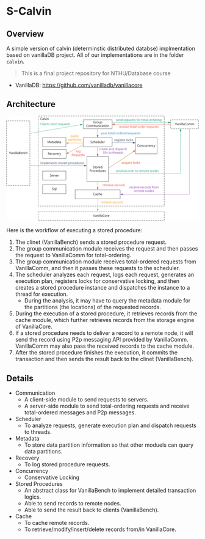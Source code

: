 # S-Calvin
## Overview
A simple version of calvin (determinstic distributed databse) implmentation based on vanillaDB project. All of our implementations are in the folder `calvin`.
> This is a final project repository for NTHU/Database course
- VanillaDB: https://github.com/vanilladb/vanillacore

## Architecture
![final-project-architecture.png](final-project-architecture.png)

Here is the workflow of executing a stored procedure:

1. The clinet (VanillaBench) sends a stored procedure request.
2. The group communication module receives the request and then passes the request to VanillaComm for total-ordering.
3. The group communication module receives total-ordered requests from VanillaComm, and then it passes these requests to the scheduler.
4. The scheduler analyzes each request, logs each request, generates an execution plan, registers locks for conservative locking, and then creates a stored procedure instance and dispatches the instance to a thread for execution.
    - During the analysis, it may have to query the metadata module for the partitions (the locations) of the requested records.
5. During the execution of a stored procedure, it retrieves records from the cache module, which further retrieves records from the storage engine of VanillaCore.
6. If a stored procedure needs to deliver a record to a remote node, it will send the record using P2p messaging API provided by VanillaComm. VanillaComm may also pass the received records to the cache module.
7. After the stored procedure finishes the execution, it commits the transaction and then sends the result back to the clinet (VanillaBench).

## Details

- Communication
  - A client-side module to send requests to servers.
  - A server-side module to send total-ordering requests and receive total-ordered messages and P2p messages.
- Scheduler
  - To analyze requests, generate execution plan and dispatch requests to threads.
- Metadata
  - To store data partition information so that other moduels can query data partitions.
- Recovery
  - To log stored procedure requests.
- Concurrency
  - Conservative Locking
- Stored Procedures
  - An abstract class for VanillaBench to implement detailed transaction logics.
  - Able to send records to remote nodes.
  - Able to send the result back to clients (VanillaBench).
- Cache
  - To cache remote records.
  - To retrieve/modify/insert/delete records from/in VanillaCore.
